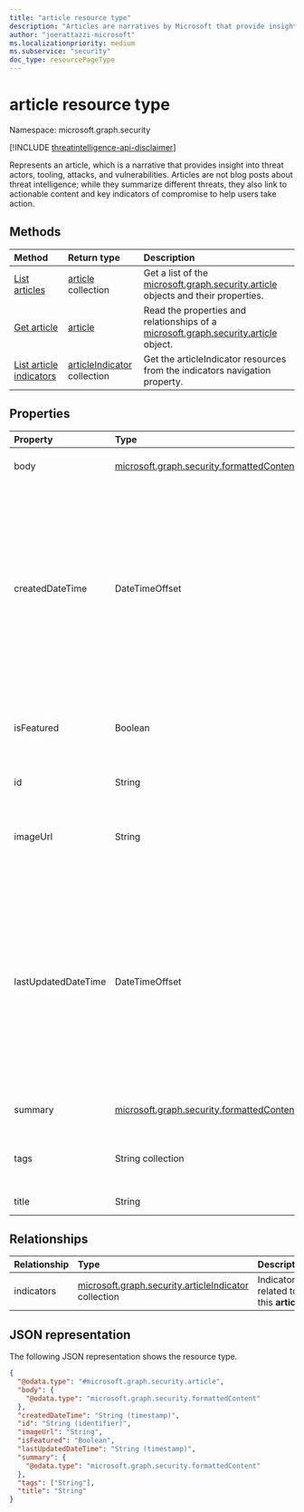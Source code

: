```yaml
---
title: "article resource type"
description: "Articles are narratives by Microsoft that provide insight into threat actors, tooling, attacks, and vulnerabilities."
author: "joerattazzi-microsoft"
ms.localizationpriority: medium
ms.subservice: "security"
doc_type: resourcePageType
---
```


# article resource type

Namespace: microsoft.graph.security

[!INCLUDE [threatintelligence-api-disclaimer](../../includes/threatintelligence-api-disclaimer.md)]

Represents an article, which is a narrative that provides insight into threat actors, tooling, attacks, and vulnerabilities. Articles are not blog posts about threat intelligence; while they summarize different threats, they also link to actionable content and key indicators of compromise to help users take action.

## Methods

| Method                                                        | Return type                                                              | Description                                                                                                             |
| :------------------------------------------------------------ | :----------------------------------------------------------------------- | :---------------------------------------------------------------------------------------------------------------------- |
| [List articles](../api/security-threatintelligence-list-articles.md)              | [article](../resources/security-article.md) collection                   | Get a list of the [microsoft.graph.security.article](../resources/security-article.md) objects and their properties.    |
| [Get article](../api/security-article-get.md)                 | [article](../resources/security-article.md)                              | Read the properties and relationships of a [microsoft.graph.security.article](../resources/security-article.md) object. |
| [List article indicators](../api/security-article-list-indicators.md) | [articleIndicator](../resources/security-articleindicator.md) collection | Get the articleIndicator resources from the indicators navigation property.                                             |

## Properties

| Property            | Type                                                                                   | Description                                                                                                                                                                                                                                   |
| :------------------ | :------------------------------------------------------------------------------------- | :-------------------------------------------------------------------------------------------------------------------------------------------------------------------------------------------------------------------------------------------- |
| body                | [microsoft.graph.security.formattedContent](../resources/security-formattedcontent.md) | Formatted article contents.                                                                                                                                                                                                                   |
| createdDateTime     | DateTimeOffset                                                                         | The date and time when this **article** was created. The Timestamp type represents date and time information using ISO 8601 format and is always in UTC time. For example, midnight UTC on Jan 1, 2014 is `2014-01-01T00:00:00Z`.             |
| isFeatured          | Boolean                                                                                | Indicates whether this **article** is currently featured by Microsoft.                                                                                                                                                                        |
| id                  | String                                                                                 | The system-generated ID for this **article**.                                                                                                                                                                                                 |
| imageUrl            | String                                                                                 | URL of the header image for this **article**, used for display purposes.                                                                                                                                                                      |
| lastUpdatedDateTime | DateTimeOffset                                                                         | The most recent date and time when this **article** was updated. The Timestamp type represents date and time information using ISO 8601 format and is always in UTC time. For example, midnight UTC on Jan 1, 2014 is `2014-01-01T00:00:00Z`. |
| summary             | [microsoft.graph.security.formattedContent](../resources/security-formattedcontent.md) | A quick summary of this **article**.                                                                                                                                                                                                          |
| tags                | String collection                                                                      | Tags for this **article**, communicating keywords, or key concepts.                                                                                                                                                                           |
| title               | String                                                                                 | The title of this **article**.                                                                                                                                                                                                                |

## Relationships

| Relationship | Type                                                                                              | Description                             |
| :----------- | :------------------------------------------------------------------------------------------------ | :-------------------------------------- |
| indicators   | [microsoft.graph.security.articleIndicator](../resources/security-articleindicator.md) collection | Indicators related to this **article**. |

## JSON representation

The following JSON representation shows the resource type.

<!-- {
  "blockType": "resource",
  "keyProperty": "id",
  "@odata.type": "microsoft.graph.security.article",
  "openType": false
}
-->

```json
{
  "@odata.type": "#microsoft.graph.security.article",
  "body": {
    "@odata.type": "microsoft.graph.security.formattedContent"
  },
  "createdDateTime": "String (timestamp)",
  "id": "String (identifier)",
  "imageUrl": "String",
  "isFeatured": "Boolean",
  "lastUpdatedDateTime": "String (timestamp)",
  "summary": {
    "@odata.type": "microsoft.graph.security.formattedContent"
  },
  "tags": ["String"],
  "title": "String"
}
```
